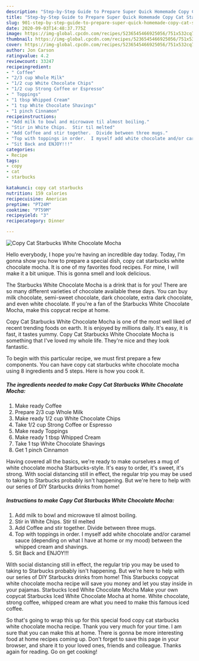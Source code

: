 ```yaml
---
description: "Step-by-Step Guide to Prepare Super Quick Homemade Copy Cat Starbucks White Chocolate Mocha"
title: "Step-by-Step Guide to Prepare Super Quick Homemade Copy Cat Starbucks White Chocolate Mocha"
slug: 901-step-by-step-guide-to-prepare-super-quick-homemade-copy-cat-starbucks-white-chocolate-mocha
date: 2020-09-03T14:48:37.775Z
image: https://img-global.cpcdn.com/recipes/5236545466925056/751x532cq70/copy-cat-starbucks-white-chocolate-mocha-recipe-main-photo.jpg
thumbnail: https://img-global.cpcdn.com/recipes/5236545466925056/751x532cq70/copy-cat-starbucks-white-chocolate-mocha-recipe-main-photo.jpg
cover: https://img-global.cpcdn.com/recipes/5236545466925056/751x532cq70/copy-cat-starbucks-white-chocolate-mocha-recipe-main-photo.jpg
author: Jon Carson
ratingvalue: 4.2
reviewcount: 33247
recipeingredient:
- " Coffee"
- "2/3 cup Whole Milk"
- "1/2 cup White Chocolate Chips"
- "1/2 cup Strong Coffee or Espresso"
- " Toppings"
- "1 tbsp Whipped Cream"
- "1 tsp White Chocolate Shavings"
- "1 pinch Cinnamon"
recipeinstructions:
- "Add milk to bowl and microwave til almost boiling."
- "Stir in White Chips.  Stir til melted"
- "Add Coffee and stir together.  Divide between three mugs."
- "Top with toppings in order.  I myself add white chocolate and/or caramel sauce (depending on what I have at home or my mood) between the whipped cream and shavings."
- "Sit Back and ENJOY!!!"
categories:
- Recipe
tags:
- copy
- cat
- starbucks

katakunci: copy cat starbucks 
nutrition: 159 calories
recipecuisine: American
preptime: "PT24M"
cooktime: "PT59M"
recipeyield: "3"
recipecategory: Dinner

---
```



![Copy Cat Starbucks White Chocolate Mocha](https://img-global.cpcdn.com/recipes/5236545466925056/751x532cq70/copy-cat-starbucks-white-chocolate-mocha-recipe-main-photo.jpg)

Hello everybody, I hope you're having an incredible day today. Today, I'm gonna show you how to prepare a special dish, copy cat starbucks white chocolate mocha. It is one of my favorites food recipes. For mine, I will make it a bit unique. This is gonna smell and look delicious.

The Starbucks White Chocolate Mocha is a drink that is for you! There are so many different varieties of chocolate available these days. You can buy milk chocolate, semi-sweet chocolate, dark chocolate, extra dark chocolate, and even white chocolate. If you&#39;re a fan of the Starbucks White Chocolate Mocha, make this copycat recipe at home.

Copy Cat Starbucks White Chocolate Mocha is one of the most well liked of recent trending foods on earth. It is enjoyed by millions daily. It's easy, it is fast, it tastes yummy. Copy Cat Starbucks White Chocolate Mocha is something that I've loved my whole life. They're nice and they look fantastic.


To begin with this particular recipe, we must first prepare a few components. You can have copy cat starbucks white chocolate mocha using 8 ingredients and 5 steps. Here is how you cook it.

<!--inarticleads1-->

##### The ingredients needed to make Copy Cat Starbucks White Chocolate Mocha:

1. Make ready  Coffee
1. Prepare 2/3 cup Whole Milk
1. Make ready 1/2 cup White Chocolate Chips
1. Take 1/2 cup Strong Coffee or Espresso
1. Make ready  Toppings
1. Make ready 1 tbsp Whipped Cream
1. Take 1 tsp White Chocolate Shavings
1. Get 1 pinch Cinnamon


Having covered all the basics, we&#39;re ready to make ourselves a mug of white chocolate mocha Starbucks-style. It&#39;s easy to order, it&#39;s sweet, it&#39;s strong. With social distancing still in effect, the regular trip you may be used to taking to Starbucks probably isn&#39;t happening. But we&#39;re here to help with our series of DIY Starbucks drinks from home! 

<!--inarticleads2-->

##### Instructions to make Copy Cat Starbucks White Chocolate Mocha:

1. Add milk to bowl and microwave til almost boiling.
1. Stir in White Chips.  Stir til melted
1. Add Coffee and stir together.  Divide between three mugs.
1. Top with toppings in order.  I myself add white chocolate and/or caramel sauce (depending on what I have at home or my mood) between the whipped cream and shavings.
1. Sit Back and ENJOY!!!


With social distancing still in effect, the regular trip you may be used to taking to Starbucks probably isn&#39;t happening. But we&#39;re here to help with our series of DIY Starbucks drinks from home! This Starbucks copycat white chocolate mocha recipe will save you money and let you stay inside in your pajamas. Starbucks Iced White Chocolate Mocha Make your own copycat Starbucks Iced White Chocolate Mocha at home. White chocolate, strong coffee, whipped cream are what you need to make this famous iced coffee. 

So that's going to wrap this up for this special food copy cat starbucks white chocolate mocha recipe. Thank you very much for your time. I am sure that you can make this at home. There is gonna be more interesting food at home recipes coming up. Don't forget to save this page in your browser, and share it to your loved ones, friends and colleague. Thanks again for reading. Go on get cooking!
